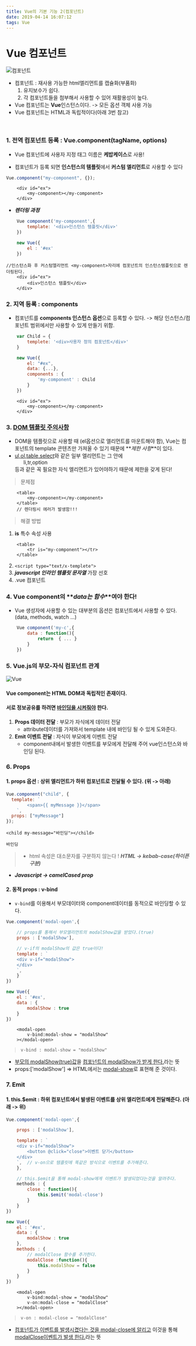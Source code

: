 ```yaml
---
title: Vue의 기본 기능 2(컴포넌트)
date: 2019-04-14 16:07:12
tags: Vue
---
```


# Vue 컴포넌트

![컴포넌트](https://kr.vuejs.org/images/components.png)

- 컴포넌트 : 재사용 가능한 html엘리먼트를 캡슐화(부품화)
  1. 유지보수가 쉽다.
  2. 각 컴포넌트들을 첨부해서 사용할 수 있어 재활용성이 높다.
- Vue 컴포넌트는 **Vue**인스턴스이다. -> 모든 옵션 객체 사용 가능
- Vue 컴포넌트는 HTML과 독립적이다(아래 3번 참고)

<br/>

### 1. 전역 컴포넌트 등록 : **Vue.component(tagName, options)**

- Vue 컴포넌트에 사용자 지정 태그 이름은 **케밥케이스**로 사용!

- 컴포넌트가 등록 되면 **인스턴스의 템플릿**에서 **커스텀 엘리먼트**로 사용할 수 있다

```js
Vue.component("my-component", {});
```

```text
    <div id="ex">
        <my-component></my-component>
    </div>
```

- **_렌더링 과정_**

```js
    Vue component('my-component',{
        template: '<div>인스턴스 템플릿</div>'
    })

    new Vue({
        el : '#ex'
    })
```

```text
//인스턴스화 후 커스텀엘리먼트 <my-component>자리에 컴포넌트의 인스턴스템플릿으로 렌더링된다.
    <div id="ex">
        <div>인스턴스 템플릿</div>
    </div>
```

### 2. 지역 등록 : components

- 컴포넌트를 **components 인스턴스 옵션**으로 등록할 수 있다. -> 해당 인스턴스/컴포넌트 범위에서만 사용할 수 있게 만들기 위함.

```js
    var Child = {
        templete: '<div>사용자 정의 컴포넌트</div>'
    }

    new Vue({
        el: "#ex",
        data: {...},
        components : {
            'my-component' : Child
        }
    })
```

```text
    <div id="ex">
        <my-component></my-component>
    </div>
```

### 3. <u>DOM 템플릿 주의사항</u>

- DOM을 템플릿으로 사용할 때 (el옵션으로 엘리먼트를 마운트해야 함), Vue는 컴포넌트의 template 콘텐츠만 가져올 수 있기 때문에 **_제한 사항_**이 있다.
- <u>ul,ol,table,select</u>와 같은 일부 엘리먼트는 그 안에 <ul>li,tr,option</ul>등과 같은 꼭 필요한 자식 엘리먼트가 있어야하기 때문에 제한을 갖게 된다!

> 문제점

```text
    <table>
        <my-component></my-component>
    </table>
    // 렌더링시 에러가 발생함!!!
```

> 해결 방법

1. **is** 특수 속성 사용

```text
    <table>
        <tr is="my-component"></tr>
    </table>
```

2. `<script type="text/x-templete">`
3. **_javascript 인라인 템플릿 문자열_** 가장 선호
4. .vue 컴포넌트

### 4. Vue component의 **_data는 함수_**여야 한다!

- Vue 생성자에 사용할 수 있는 대부분의 옵션은 컴포넌트에서 사용할 수 있다. (data, methods, watch ...)

```js
    Vue component('my-c',{
        data : function(){
            return  { ... }
        }
    })
```

### 5. Vue.js의 부모-자식 컴포넌트 관계

![Vue](https://kr.vuejs.org/images/props-events.png)

#### Vue component는 HTML DOM과 **독립적인 존재**이다.

#### 서로 정보공유를 하려면 <u>바인딩을 시켜줘야</u> 한다.

1. **Props 데이터 전달** : 부모가 자식에게 데이터 전달
   - attribute데이터를 가져와서 template 내에 바인딩 될 수 있게 도와준다.
2. **Emit 이벤트 전달** : 자식이 부모에게 이벤트 전달
   - component내에서 발생한 이벤트를 부모에게 전달해 주어 vue인스턴스와 바인딩 된다.

### 6. Props

#### 1. props 옵션 : 상위 엘리먼트가 하위 컴포넌트로 전달될 수 있다. (위 -> 아래)

```js
Vue.component("child", {
  template: `
        <span>{{ myMessage }}</span>
    `,
  props: ["myMessage"]
});
```

```text
<child my-message="바인딩"></child>
```

```
바인딩
```

> - html 속성은 대소문자를 구분하지 않는다 ! **_HTML -> kebab-case(하이픈 구분)_**

- **_Javascript -> camelCased prop_**

#### 2. 동적 props : v-bind

- `v-bind`를 이용해서 부모데이터와 component데이터를 동적으로 바인딩할 수 있다.

```js
Vue.component('modal-open',{

    // props를 통해서 부모엘리먼트의 modalShow값을 받았다.(true)
    props : ['modalShow'],

    // v-if의 modalShow의 값은 true이다!
    template : `
    <div v-if="modalShow">
    </div>
    `,
    }
})

new Vue({
    el : '#ex',
    data : {
        modalShow : true
    }
})
```

```text
    <modal-open
        v-bind:modal-show = "modalShow"
    ></modal-open>
```

> `v-bind : modal-show = "modalShow"`

- <u>부모의 modalShow(true)값</u>을 <u>컴포넌트의 modalShow가 받게 한다.</u>라는 뜻
- props:['modalShow'] => HTML에서는 <u>modal-show</u>로 표현해 준 것이다.

### 7. Emit

#### 1. **this.\$emit** : 하위 컴포넌트에서 발생된 이벤트를 상위 엘리먼트에게 전달해준다. (아래 -> 위)

```js
Vue.component('modal-open',{

    props : ['modalShow'],

    template : `
    <div v-if="modalShow">
        <button @click="close">이벤트 닫기</button>
    </div>
    `,  // v-on으로 템플릿에 똑같은 방식으로 이벤트를 추가해준다.
    },

    // this.$emit을 통해 modal-show에게 이벤트가 발생되었다는것을 알려주다.
    methods : {
        close : function(){
            this.$emit('modal-close')
        }
    }
})

new Vue({
    el : '#ex',
    data : {
        modalShow : true
    },
    methods : {
        // modalClose 함수를 추가한다.
        modalClose :function(){
            this.modalShow = false
        }
    }
})
```

```text
    <modal-open
        v-bind:modal-show = "modalShow"
        v-on:modal-close = "modalClose"
    ></modal-open>
```

> `v-on : modal-close = "modalClose"`

- <u>컴포넌트가 이벤트를 발생시켰다는 것을 modal-close에 알리고</u> 이것을 통해 <u>modalClose이벤트가 발생 한다.</u>라는 뜻
